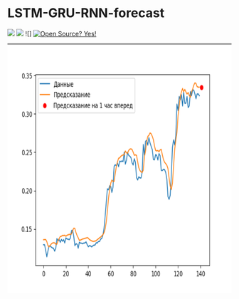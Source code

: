 # LSTM-GRU-RNN-forecast
![](https://img.shields.io/badge/author-Semion%20Shandruk-brightgreen) ![](https://img.shields.io/badge/language-Python-brightgreen) ![]
[![Open Source? Yes!](https://badgen.net/badge/Open%20Source%20%3F/Yes%21/green?icon=github)](https://github.com/Naereen/badges/)

<img src='./forecast.png' height="560">
